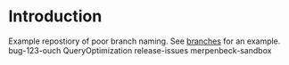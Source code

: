 # Introduction

Example repostiory of poor branch naming. See [branches](https://dev.azure.com/erpenbeck0068/DRY-Pipelines/_git/BranchNaming-Poor/branches) for an example.
bug-123-ouch
QueryOptimization
release-issues
merpenbeck-sandbox
